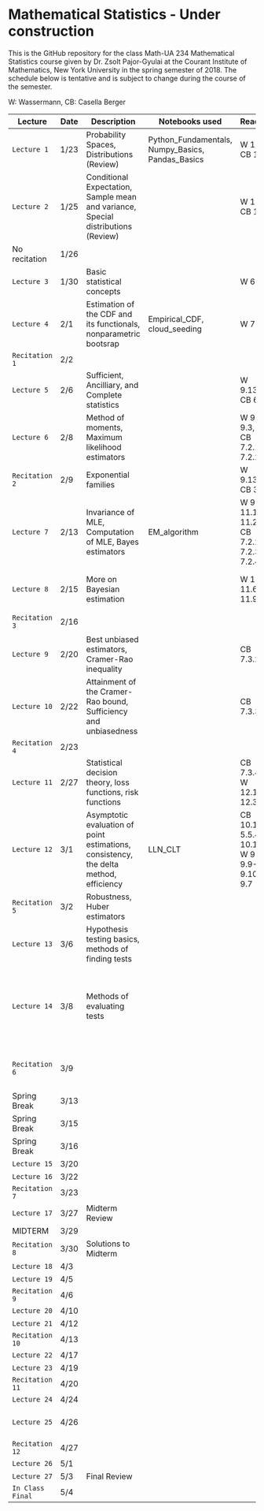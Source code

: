 # Mathematical Statistics - Under construction

This is the GitHub repository for the class Math-UA 234 Mathematical Statistics course given by Dr. Zsolt Pajor-Gyulai at the Courant Institute of Mathematics, New York University in the spring semester of 2018. The schedule below is tentative and is subject to change during the course of the semester.

W: Wassermann, CB: Casella Berger

| Lecture | Date | Description | Notebooks used | Reading | Remark |
| --- | --- | --- | --- | --- | --- |
| `Lecture 1`    | 1/23 | Probability Spaces, Distributions (Review) | Python_Fundamentals, Numpy_Basics, Pandas_Basics | W 1-5, CB 1-4 | HW 1 Assigned, CHW1 Assigned | 
| `Lecture 2`    | 1/25 | Conditional Expectation, Sample mean and variance, Special distributions (Review)  || W 1-5, CB 1-5 
| No recitation | 1/26 |  | | | |
| `Lecture 3`    | 1/30 | Basic statistical concepts  |  | W 6 | |
| `Lecture 4`    | 2/1 | Estimation of the CDF and its functionals, nonparametric bootsrap | Empirical_CDF, cloud_seeding | W 7-8, | HW2 Assigned, CHW2 Assigned| 
| `Recitation 1` | 2/2 | | |  | HW1 Due | 
| `Lecture 5`    | 2/6 | Sufficient, Ancilliary, and Complete statistics | | W 9.13.2, CB 6.2| |
| `Lecture 6`    | 2/8 | Method of moments, Maximum likelihood estimators | | W 9.2, 9.3, 9.4, CB 7.2.1, 7.2.2| HW3 Assigned |
| `Recitation 2` | 2/9 | Exponential families | | W 9.13.3, CB 3.4 | CHW1 Due, HW2 Due |
| `Lecture 7`    | 2/13| Invariance of MLE, Computation of MLE, Bayes estimators | EM_algorithm | W 9.6, 11.1, 11.2, CB 7.2.2, 7.2.3, 7.2.4 | |
| `Lecture 8`    | 2/15| More on Bayesian estimation| | W 11.3, 11.6, 11.9 | CHW3 Assigned, HW4 Assigned |
| `Recitation 3` | 2/16| | | | CHW2 Due |
| `Lecture 9`    | 2/20| Best unbiased estimators, Cramer-Rao inequality | | CB 7.3.2 ||
| `Lecture 10`   | 2/22| Attainment of the Cramer-Rao bound, Sufficiency and unbiasedness | | CB 7.3.3 | HW5 Assigned|
| `Recitation 4` | 2/23| ||| HW4 Due|
| `Lecture 11`   | 2/27| Statistical decision theory, loss functions, risk functions|| CB 7.3.4, W 12.1-12.3 ||
| `Lecture 12`   | 3/1 | Asymptotic evaluation of point estimations, consistency, the delta method, efficiency | LLN_CLT |CB 10.1.1, 5.5.4, 10.1.2, W 9.5, 9.9-9.10, 9.7 | HW6 Assigned|
| `Recitation 5` | 3/2 | Robustness, Huber estimators ||| HW5 Due|
| `Lecture 13`   | 3/6 | Hypothesis testing basics, methods of finding tests ||| |
| `Lecture 14`   | 3/8 | Methods of evaluating tests ||| HW7 Assigned, CHW4 Assigned Term project proposals due|
| `Recitation 6` | 3/9 | ||| HW6 Due, CHW3 Due |
| Spring Break   | 3/13| ||| |
| Spring Break   | 3/15| ||| |
| Spring Break   | 3/16| ||| |
| `Lecture 15`   | 3/20| ||| |
| `Lecture 16`   | 3/22| ||| |
| `Recitation 7` | 3/23| ||| |
| `Lecture 17`   | 3/27| Midterm Review ||| |
|    MIDTERM     | 3/29| ||| |
| `Recitation 8` | 3/30| Solutions to Midterm ||| |
| `Lecture 18`   | 4/3 | ||| |
| `Lecture 19`   | 4/5 | ||| |
| `Recitation 9` | 4/6 | ||| |
| `Lecture 20`   | 4/10| ||| |
| `Lecture 21`   | 4/12| ||| |
| `Recitation 10`| 4/13| ||| |
| `Lecture 22`   | 4/17| ||| |
| `Lecture 23`   | 4/19| ||| |
| `Recitation 11`| 4/20| ||| |
| `Lecture 24`   | 4/24| ||| |
| `Lecture 25`   | 4/26| ||| Term project due |
| `Recitation 12`| 4/27| ||| |
| `Lecture 26`   | 5/1 | ||| |
| `Lecture 27`   | 5/3 | Final Review ||| |
| `In Class Final`| 5/4 | ||| |


